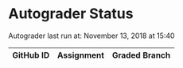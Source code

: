 # Autograder Status
Autograder last run at: November 13, 2018 at 15:40

| GitHub ID | Assignment | Graded Branch |
|-----------|------------|---------------|
